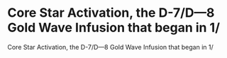 # Core Star Activation, the D-7/D—8 Gold Wave Infusion that began in 1/

Core Star Activation, the D-7/D—8 Gold Wave Infusion that began in 1/